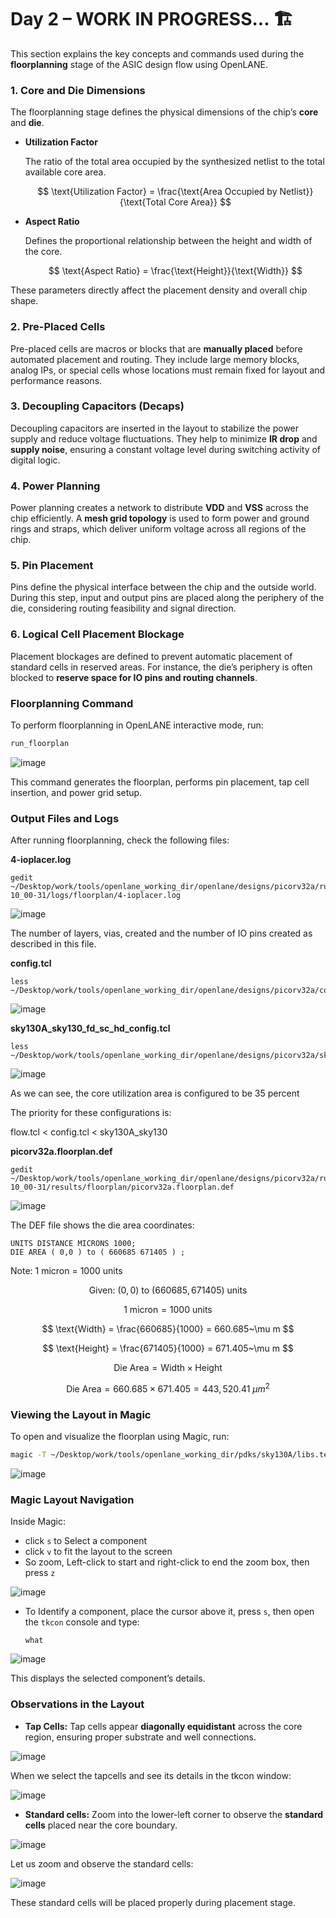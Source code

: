 # Day 2 – WORK IN PROGRESS... 🏗️

This section explains the key concepts and commands used during the **floorplanning** stage of the ASIC design flow using OpenLANE.

### 1. Core and Die Dimensions

The floorplanning stage defines the physical dimensions of the chip’s **core** and **die**.

* **Utilization Factor**

  The ratio of the total area occupied by the synthesized netlist to the total available core area.

  $$
  \text{Utilization Factor} = \frac{\text{Area Occupied by Netlist}}{\text{Total Core Area}}
  $$

* **Aspect Ratio**

  Defines the proportional relationship between the height and width of the core.

  $$
  \text{Aspect Ratio} = \frac{\text{Height}}{\text{Width}}
  $$

These parameters directly affect the placement density and overall chip shape.


### 2. Pre-Placed Cells

Pre-placed cells are macros or blocks that are **manually placed** before automated placement and routing.
They include large memory blocks, analog IPs, or special cells whose locations must remain fixed for layout and performance reasons.


### 3. Decoupling Capacitors (Decaps)

Decoupling capacitors are inserted in the layout to stabilize the power supply and reduce voltage fluctuations.
They help to minimize **IR drop** and **supply noise**, ensuring a constant voltage level during switching activity of digital logic.

### 4. Power Planning

Power planning creates a network to distribute **VDD** and **VSS** across the chip efficiently.
A **mesh grid topology** is used to form power and ground rings and straps, which deliver uniform voltage across all regions of the chip.


### 5. Pin Placement

Pins define the physical interface between the chip and the outside world.
During this step, input and output pins are placed along the periphery of the die, considering routing feasibility and signal direction.


### 6. Logical Cell Placement Blockage

Placement blockages are defined to prevent automatic placement of standard cells in reserved areas.
For instance, the die’s periphery is often blocked to **reserve space for IO pins and routing channels**.

### Floorplanning Command

To perform floorplanning in OpenLANE interactive mode, run:

```tcl
run_floorplan
```

![image](images/run_floorplan.png)

This command generates the floorplan, performs pin placement, tap cell insertion, and power grid setup.


### Output Files and Logs

After running floorplanning, check the following files:

**4-ioplacer.log**

```
gedit ~/Desktop/work/tools/openlane_working_dir/openlane/designs/picorv32a/runs/29-10_00-31/logs/floorplan/4-ioplacer.log
```

![image](images/ioplacer_log.png)

The number of layers, vias, created and the number of IO pins created as described in this file.

**config.tcl**

```
less ~/Desktop/work/tools/openlane_working_dir/openlane/designs/picorv32a/config.tcl 
```

![image](images/config_tcl.png)

**sky130A_sky130_fd_sc_hd_config.tcl**

```
less ~/Desktop/work/tools/openlane_working_dir/openlane/designs/picorv32a/sky130A_sky130_fd_sc_hd_config.tcl
```

![image](images/sky130A_tcl.png)

As we can see, the core utilization area is configured to be 35 percent 

The priority for these configurations is:

flow.tcl < config.tcl < sky130A_sky130

**picorv32a.floorplan.def**

```
gedit ~/Desktop/work/tools/openlane_working_dir/openlane/designs/picorv32a/runs/29-10_00-31/results/floorplan/picorv32a.floorplan.def
```

![image](images/floorplan_def.png)

   The DEF file shows the die area coordinates:

   ```
   UNITS DISTANCE MICRONS 1000;
   DIE AREA ( 0,0 ) to ( 660685 671405 ) ;
   ```

   Note: 1 micron = 1000 units

   $$
\text{Given: } (0, 0) \text{ to } (660685, 671405) \text{ units}
$$

$$
1~\text{micron} = 1000~\text{units}
$$

$$
\text{Width} = \frac{660685}{1000} = 660.685~\mu m
$$

$$
\text{Height} = \frac{671405}{1000} = 671.405~\mu m
$$

$$
\text{Die Area} = \text{Width} \times \text{Height}
$$

$$
\text{Die Area} = 660.685 \times 671.405 = 443{,}520.41~\mu m^2
$$



### Viewing the Layout in Magic

To open and visualize the floorplan using Magic, run:

```bash
magic -T ~/Desktop/work/tools/openlane_working_dir/pdks/sky130A/libs.tech/magic/sky130A.tech lef read ../../tmp/merged.lef def read picorv32a.floorplan.def &
```

![image](images/magic_window.png)

### Magic Layout Navigation

Inside Magic:

* click `s` to Select a component
* click `v` to fit the layout to the screen
* So zoom, Left-click to start and right-click to end the zoom box, then press `z`

![image](images/zoomed.png)
  
* To Identify a component, place the cursor above it, press `s`, then open the `tkcon` console and type:

  ```
  what
  ```
  
![image](images/tckon.png)

  This displays the selected component’s details.

### Observations in the Layout

* **Tap Cells:**
  Tap cells appear **diagonally equidistant** across the core region, ensuring proper substrate and well connections.

![image](images/tapcells.png)

When we select the tapcells and see its details in the tkcon window:

![image](images/tckon_tapcells.png)

* **Standard cells:**
  Zoom into the lower-left corner to observe the **standard cells** placed near the core boundary.

![image](images/standard_cells.png)

Let us zoom and observe the standard cells:

![image](images/standard_cells_zoomed.png)

These standard cells will be placed properly during placement stage.

